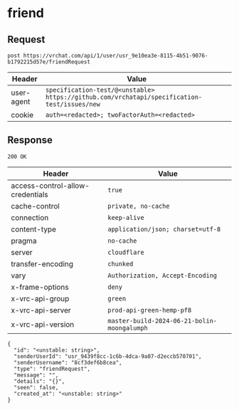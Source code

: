 # friend

## Request
`post https://vrchat.com/api/1/user/usr_9e10ea3e-8115-4b51-9076-b1792215d57e/friendRequest`

| Header | Value |
| ------ | ----- |
| user-agent | `specification-test/@<unstable> https://github.com/vrchatapi/specification-test/issues/new` |
| cookie | `auth=<redacted>; twoFactorAuth=<redacted>` |


## Response
`200 OK`

| Header | Value |
| ------ | ----- |
| access-control-allow-credentials | `true` |
| cache-control | `private, no-cache` |
| connection | `keep-alive` |
| content-type | `application/json; charset=utf-8` |
| pragma | `no-cache` |
| server | `cloudflare` |
| transfer-encoding | `chunked` |
| vary | `Authorization, Accept-Encoding` |
| x-frame-options | `deny` |
| x-vrc-api-group | `green` |
| x-vrc-api-server | `prod-api-green-hemp-pf8` |
| x-vrc-api-version | `master-build-2024-06-21-bolin-moongalumph` |

```jsonc
{
  "id": "<unstable: string>",
  "senderUserId": "usr_9439f8cc-1c6b-4dca-9a07-d2eccb570701",
  "senderUsername": "8cf3def6b8cea",
  "type": "friendRequest",
  "message": "",
  "details": "{}",
  "seen": false,
  "created_at": "<unstable: string>"
}
```
